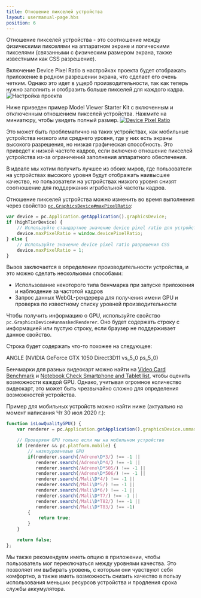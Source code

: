 ```yaml
---
title: Отношение пикселей устройства
layout: usermanual-page.hbs
position: 6
---
```


Отношение пикселей устройства - это соотношение между физическими пикселями на аппаратном экране и логическими пикселями (связанными с физическим размером экрана, также известными как CSS разрешение).

Включение Device Pixel Ratio в настройках проекта будет отображать приложение в родном разрешении экрана, что сделает его очень четким. Однако это идет в ущерб производительности, так как теперь нужно заполнить и отобразить больше пикселей для каждого кадра.
![Настройка проекта][3]

Ниже приведен пример Model Viewer Starter Kit с включенным и отключенным отношением пикселей устройства. Нажмите на миниатюру, чтобы увидеть полный размер.
[![Device Pixel Ratio][1]][2]

Это может быть проблематично на таких устройствах, как мобильные устройства низкого или среднего уровня, где у них есть экраны высокого разрешения, но низкая графическая способность. Это приведет к низкой частоте кадров, если включено отношение пикселей устройства из-за ограничений заполнения аппаратного обеспечения.

В идеале мы хотим получить лучшее из обоих миров, где пользователи на устройствах высокого уровня будут отображать наивысшее качество, но пользователи на устройствах низкого уровня снизят соотношение для поддержания играбельной частоты кадров.

Отношение пикселей устройства можно изменить во время выполнения через свойство [`pc.GraphicsDevice#maxPixelRatio`][4]:

```javascript
var device = pc.Application.getApplication().graphicsDevice;
if (highTierDevice) {
    // Используйте стандартное значение device pixel ratio для устройства
    device.maxPixelRatio = window.devicePixelRatio;
} else {
    // Используйте значение device pixel ratio разрешения CSS
    device.maxPixelRatio = 1;
}
```

Вызов заключается в определении производительности устройства, и это можно сделать несколькими способами:
* Использование некоторого типа бенчмарка при запуске приложения и наблюдение за частотой кадров
* Запрос данных WebGL-рендерера для получения имени GPU и проверка по известному списку уровней производительности

Чтобы получить информацию о GPU, используйте свойство `pc.GraphicsDevice#unmaskedRenderer`. Оно будет содержать строку с информацией или пустую строку, если браузер не поддерживает данное свойство.

Строка будет содержать что-то похожее на следующее:

ANGLE (NVIDIA GeForce GTX 1050 Direct3D11 vs_5_0 ps_5_0)

Бенчмарки для разных видеокарт можно найти на [Video Card Benchmark][5] и [Notebook Check Smartphone and Tablet list][6], чтобы оценить возможности каждой GPU. Однако, учитывая огромное количество видеокарт, это может быть чрезвычайно сложно для определения возможностей устройства.

Пример для мобильных устройств можно найти ниже (актуально на момент написания Чт 30 июл 2020 г.):

```javascript
function isLowQualityGPU() {
    var renderer = pc.Application.getApplication().graphicsDevice.unmaskedRenderer;

    // Проверяем GPU только если мы на мобильном устройстве
    if (renderer && pc.platform.mobile) {
        // низкоуровневые GPU
        if(renderer.search(/Adreno\D*3/) !== -1 ||
           renderer.search(/Adreno\D*4/) !== -1 ||
           renderer.search(/Adreno\D*505/) !== -1 ||
           renderer.search(/Adreno\D*506/) !== -1 ||
           renderer.search(/Mali\D*4/) !== -1 ||
           renderer.search(/Mali\D*5/) !== -1 ||
           renderer.search(/Mali\D*6/) !== -1 ||
           renderer.search(/Mali\D*T7/) !== -1 ||
           renderer.search(/Mali\D*T82/) !== -1 ||
           renderer.search(/Mali\D*T83/) !== -1)
        {
            return true;
        }
    }

    return false;
};
```

Мы также рекомендуем иметь опцию в приложении, чтобы пользователь мог переключаться между уровнями качества. Это позволяет им выбирать уровень, с которым они чувствуют себя комфортно, а также иметь возможность снизить качество в пользу использования меньших ресурсов устройства и продления срока службы аккумулятора.

[1]: /images/user-manual/optimization/device-pixel-ratio/device-pixel-ratio-closeup.jpg
[2]: /images/user-manual/optimization/device-pixel-ratio/device-pixel-ratio.jpg
[3]: /images/user-manual/optimization/device-pixel-ratio/device-pixel-ratio-setting.png
[4]: /api/pc.GraphicsDevice.html#maxPixelRatio
[5]: https://www.videocardbenchmark.net/GPU_mega_page.html
[6]: https://www.notebookcheck.net/Smartphone-Graphics-Cards-Benchmark-List.149363.0.html
